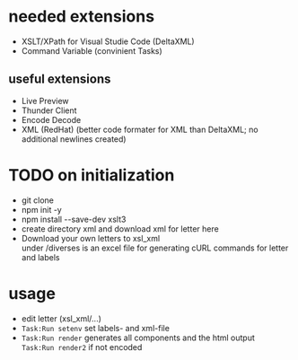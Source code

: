 # needed extensions
* XSLT/XPath for Visual Studie Code (DeltaXML)
* Command Variable (convinient Tasks)
## useful extensions
* Live Preview
* Thunder Client
* Encode Decode
* XML (RedHat) (better code formater for XML than DeltaXML; no additional newlines created)

# TODO on initialization
* git clone
* npm init -y
* npm install --save-dev xslt3
* create directory xml and download xml for letter here
* Download your own letters to xsl_xml\
under /diverses is an excel file for generating cURL commands for letter and labels

# usage
* edit letter (xsl_xml/...)
* `Task:Run setenv` set labels- and xml-file
* `Task:Run render` generates all components and the html output\
`Task:Run render2` if not encoded
